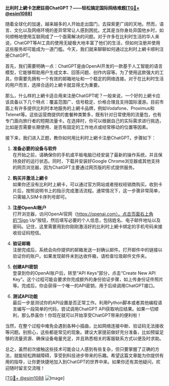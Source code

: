 **比利时上網卡怎麽註冊ChatGPT？——轻松搞定国际网络难题[[TG💪+ @esim1088](https://t.me/s/esim1088)]**

随着全球化的加速，越来越多的人开始走出国门，去探索更广阔的天地。然而，语言、文化以及网络环境的差异常常让人感到困扰。尤其是当你身处异国他乡时，如何顺畅地使用互联网成了一个亟需解决的问题。对于许多在比利时生活的华人来说，ChatGPT等AI工具的使用无疑极大地丰富了他们的生活，但如何注册并使用这些服务却可能成为一道门槛。今天，我们就来聊聊如何通过比利时上網卡顺利注册ChatGPT。

首先，我们需要明确一点：ChatGPT是由OpenAI开发的一款基于人工智能的语言模型，它能够帮助用户生成文本、回答问题、创作内容等。为了使用这款强大的工具，你需要先拥有一个有效的邮箱地址和一个稳定的网络连接。对于在比利时生活的用户而言，选择合适的上網卡就显得尤为重要。

那么，什么样的上網卡适合用来注册ChatGPT呢？一般来说，一个好的上網卡应该具备以下几个特点：覆盖范围广、信号稳定、价格合理且支持国际漫游。目前市面上有许多提供比利时本地服务的上網卡品牌，例如Vodafone、Proximus和Telenet等。这些运营商提供的套餐种类繁多，既有针对日常使用的流量包，也有专门面向旅行者的短期流量卡。在选择时，你可以根据自己的实际需求进行挑选，比如是否需要长期使用、是否有固定的工作地点或经常移动的位置等因素。

接下来，我们进入正题，教你如何用比利时上網卡注册ChatGPT。步骤如下：

1. **准备必要的设备与软件**  
   在开始之前，请确保你的手机或平板电脑已经安装了最新的操作系统，并且保持良好的运行状态。同时，下载并安装好Google Chrome浏览器或其他支持的网页浏览器，因为ChatGPT主要通过网页版的形式提供服务。

2. **购买并激活上網卡**  
   如果你还没有比利时上網卡，可以通过官方网站或者授权经销商购买。收到卡片后，按照说明书上的指示完成激活流程。通常情况下，这一步骤非常简单，只需输入SIM卡序列号即可。

3. **注册OpenAI账户**  
   打开浏览器，访问OpenAI官网（https://openai.com）。点击页面右上角的“Sign Up”按钮，然后填写必要的个人信息，包括姓名、电子邮件地址以及密码。记住，这里需要用到你刚刚激活好的比利时上網卡绑定的手机号码来接收验证码短信。

4. **验证邮箱**  
   注册完成后，系统会向你提供的邮箱发送一封确认邮件。打开邮件中的链接以验证你的账户。如果发现邮件未到达收件箱，请检查垃圾邮件文件夹。

5. **创建API密钥**  
   登录到你的OpenAI账户后，转至“API Keys”部分，点击“Create New API Key”。这个过程可能会要求你完成额外的身份验证步骤，如上传身份证件照片等。完成后，你会获得一个唯一的API密钥，用于后续调用ChatGPT接口。

6. **测试API功能**  
   最后一步是测试你的API设置是否正常工作。利用Python脚本或者其他编程语言编写一段简单的代码，尝试调用ChatGPT API获取响应结果。如果一切顺利，那么恭喜你！你现在就可以开始享受ChatGPT带来的便利啦！

当然，在整个过程中难免会遇到各种小插曲，比如网络连接中断、验证码无法接收等问题。别担心，这些都是常见的现象。建议大家提前做好充分准备，比如预留足够的流量资源、确保设备电量充足，并且熟悉相关的客服联系方式以便及时求助。

总之，虽然初次接触这些技术可能会让人感到有些复杂，但只要掌握了正确的方法，就能轻松跨越障碍，享受到科技进步带来的乐趣。希望这篇文章能为你提供有用的指导，让你更快捷地加入到ChatGPT的世界中来。如果你还有其他疑问，欢迎随时留言交流哦！

[[TG💪+ @esim1088](https://t.me/s/esim1088) ![Image](https://i.postimg.cc/4NQfJmqS/Snipaste-2025-05-13-00-14-12.png)]